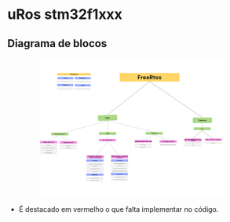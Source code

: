 # uRos stm32f1xxx

## Diagrama de blocos

<p align="center" width="100%">
  <img width="75%" src="image/Descrição do código uros.png">
</p>


- É destacado em vermelho o que falta implementar no código.
